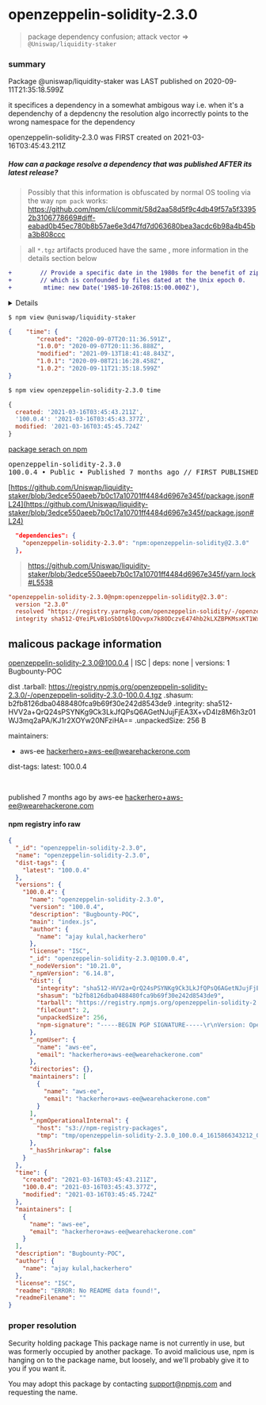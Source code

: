 # openzeppelin-solidity-2.3.0

> package dependency confusion; attack vector  => `@Uniswap/liquidity-staker`

### summary

Package @uniswap/liquidity-staker was LAST published on 2020-09-11T21:35:18.599Z

it specifices a dependency in a somewhat ambigous way
i.e. when it's a dependenchy of a depdencny the resolution algo incorrectly points to the wrong namespace for the dependency

openzeppelin-solidity-2.3.0 was FIRST created on 2021-03-16T03:45:43.211Z

##### How can a package resolve a dependency that was published AFTER its latest release?

> Possibly that this information is obfuscated by normal OS tooling via the way `npm pack` works: https://github.com/npm/cli/commit/58d2aa58d5f9c4db49f57a5f33952b3106778669#diff-eabad0b45ec780b8b57ae6e3d47fd7d063680bea3acdc6b98a4b45ba3b808ccc

> all `*.tgz` artifacts produced have the same , more information in the details section below

```diff
+        // Provide a specific date in the 1980s for the benefit of zip,
+        // which is confounded by files dated at the Unix epoch 0.
+         mtime: new Date('1985-10-26T08:15:00.000Z'),
```

<details>
  
  ## back to the future 2 - timestamp 
  
<img src=https://d.pr/i/KMn0Xo.jpg width=350 height=350>

</details>


```sh
$ npm view @uniswap/liquidity-staker
```

```json
{    "time": {
        "created": "2020-09-07T20:11:36.591Z",
        "1.0.0": "2020-09-07T20:11:36.888Z",
        "modified": "2021-09-13T18:41:48.843Z",
        "1.0.1": "2020-09-08T21:16:28.458Z",
        "1.0.2": "2020-09-11T21:35:18.599Z"
}
```

```sh
$ npm view openzeppelin-solidity-2.3.0 time
```
```js
{
  created: '2021-03-16T03:45:43.211Z',
  '100.0.4': '2021-03-16T03:45:43.377Z',
  modified: '2021-03-16T03:45:45.724Z'
}
```

[package serach on npm](https://www.npmjs.com/search?q=%40uniswap%2Fliquidity-staker)

<pre>
openzeppelin-solidity-2.3.0
100.0.4 • Public • Published 7 months ago // FIRST PUBLISHED
</pre>

[https://github.com/Uniswap/liquidity-staker/blob/3edce550aeeb7b0c17a10701ff4484d6967e345f/package.json#L24](https://github.com/Uniswap/liquidity-staker/blob/3edce550aeeb7b0c17a10701ff4484d6967e345f/package.json#L24)

```json
  "dependencies": {
    "openzeppelin-solidity-2.3.0": "npm:openzeppelin-solidity@2.3.0"
  },
```  

> https://github.com/Uniswap/liquidity-staker/blob/3edce550aeeb7b0c17a10701ff4484d6967e345f/yarn.lock#L5538

```cfg
"openzeppelin-solidity-2.3.0@npm:openzeppelin-solidity@2.3.0":
  version "2.3.0"
  resolved "https://registry.yarnpkg.com/openzeppelin-solidity/-/openzeppelin-solidity-2.3.0.tgz#1ab7b4cc3782a5472ed61eb740c56a8bfdd74119"
  integrity sha512-QYeiPLvB1oSbDt6lDQvvpx7k8ODczvE474hb2kLXZBPKMsxKT1WxTCHBYrCU7kS7hfAku4DcJ0jqOyL+jvjwQw==
```


## malicous package information 

openzeppelin-solidity-2.3.0@100.0.4 | ISC | deps: none | versions: 1
Bugbounty-POC

dist
.tarball: https://registry.npmjs.org/openzeppelin-solidity-2.3.0/-/openzeppelin-solidity-2.3.0-100.0.4.tgz
.shasum: b2fb8126dba0488480fca9b69f30e242d8543de9
.integrity: sha512-HVV2a+QrQ24sPSYNKg9Ck3LkJfQPsQ6AGetNJujFjEA3X+vD4Iz8M6h3z01WJ3mq2aPA/KJ1r2XOYw20NFziHA==
.unpackedSize: 256 B

maintainers:
- aws-ee <hackerhero+aws-ee@wearehackerone.com>

dist-tags:
latest: 100.0.4

<br>

published 7 months ago by aws-ee <hackerhero+aws-ee@wearehackerone.com>

#### npm registry info raw

```json
{
  "_id": "openzeppelin-solidity-2.3.0",
  "name": "openzeppelin-solidity-2.3.0",
  "dist-tags": {
    "latest": "100.0.4"
  },
  "versions": {
    "100.0.4": {
      "name": "openzeppelin-solidity-2.3.0",
      "version": "100.0.4",
      "description": "Bugbounty-POC",
      "main": "index.js",
      "author": {
        "name": "ajay kulal,hackerhero"
      },
      "license": "ISC",
      "_id": "openzeppelin-solidity-2.3.0@100.0.4",
      "_nodeVersion": "10.21.0",
      "_npmVersion": "6.14.8",
      "dist": {
        "integrity": "sha512-HVV2a+QrQ24sPSYNKg9Ck3LkJfQPsQ6AGetNJujFjEA3X+vD4Iz8M6h3z01WJ3mq2aPA/KJ1r2XOYw20NFziHA==",
        "shasum": "b2fb8126dba0488480fca9b69f30e242d8543de9",
        "tarball": "https://registry.npmjs.org/openzeppelin-solidity-2.3.0/-/openzeppelin-solidity-2.3.0-100.0.4.tgz",
        "fileCount": 2,
        "unpackedSize": 256,
        "npm-signature": "-----BEGIN PGP SIGNATURE-----\r\nVersion: OpenPGP.js v3.0.13\r\nComment: https://openpgpjs.org\r\n\r\nwsFcBAEBCAAQBQJgUCnnCRA9TVsSAnZWagAAeM0QAJer3kUpB+2u18hldk5h\nx5rURL4lS1MPmP9OIDimsGcFaYx6tbNzAslxlqj16ROrH/wuZhTpm48cBcf5\nO8qtzFVOM0z5PPRtdFLcWuX1A5ZRITo1jsW57bTxyC+OUlrJ6VPVRD6oQOdc\n4WXXnSUhLzs4/SCCKcbcKnM9tfa75709D2p1dNJzpJ3Y9vSVmqykkv177HXj\nHbvqzC0vdGTG7ih6UxPtJN8KSqADxs504GxBykseFhYSyiujcMR9Ca8ZZzN1\nqk9Ny0GO5gT7qpg2odr1N6kGQrsq5+kSF9skEDFQFq4riC14vYuloCuQWZIF\nKkY68tK3t4c0570FWYkTb2JTSDqk2KIfrCMIbqXMxsMw4AZXAWsDX8/2ji6B\n+1tf6H6cmGXLVn37Ao5NpCC8+isrXNdt/aBmdBWrUeCw85Z0R+6klNGN43fG\nieBAtC6o7Ni6OMgZV3k+Nxne+4u2p4+u3LqPt7unnU107Ylnu4CrCRZl5wPA\nvRS/RYZsN/+xf4A8tqtKt4uyJQ8MC3Wa9PF05Jja39OdVxWcHyyXMYgWLHkg\npUyw/o9hTolP6Ei8yJJYMTzcdiMS87CEAr24jm8X9AZj2GzgpTb/9X5VKHCN\nQNEMVQrADt8o2tyc/e5FWGP3RbLAksljaphdVarj1/mFc0SIs2ZeApDe7VSy\n24PW\r\n=h/Xe\r\n-----END PGP SIGNATURE-----\r\n"
      },
      "_npmUser": {
        "name": "aws-ee",
        "email": "hackerhero+aws-ee@wearehackerone.com"
      },
      "directories": {},
      "maintainers": [
        {
          "name": "aws-ee",
          "email": "hackerhero+aws-ee@wearehackerone.com"
        }
      ],
      "_npmOperationalInternal": {
        "host": "s3://npm-registry-packages",
        "tmp": "tmp/openzeppelin-solidity-2.3.0_100.0.4_1615866343212_0.16395796133573515"
      },
      "_hasShrinkwrap": false
    }
  },
  "time": {
    "created": "2021-03-16T03:45:43.211Z",
    "100.0.4": "2021-03-16T03:45:43.377Z",
    "modified": "2021-03-16T03:45:45.724Z"
  },
  "maintainers": [
    {
      "name": "aws-ee",
      "email": "hackerhero+aws-ee@wearehackerone.com"
    }
  ],
  "description": "Bugbounty-POC",
  "author": {
    "name": "ajay kulal,hackerhero"
  },
  "license": "ISC",
  "readme": "ERROR: No README data found!",
  "readmeFilename": ""
}
```



### proper resolution 

Security holding package
This package name is not currently in use, but was formerly occupied by another package. To avoid malicious use, npm is hanging on to the package name, but loosely, and we'll probably give it to you if you want it.

You may adopt this package by contacting support@npmjs.com and requesting the name.
